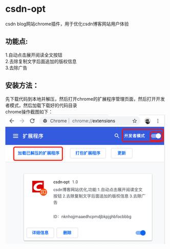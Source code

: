 # csdn-opt
csdn blog网站chrome插件，用于优化csdn博客网站用户体验

## 功能点:  
1.自动点击展开阅读全文按钮  
2.去除复制文字后面追加的版权信息  
3.去除广告  

## 安装方法：  
先下载代码到本地并解压，然后打开chrome的扩展程序管理页面，然后打开开发者模式，然后加载下载好的代码目录  
chrome操作截图如下：  
![](https://github.com/algo17/csdn-opt/blob/master/csdn-opt-setup.png)
